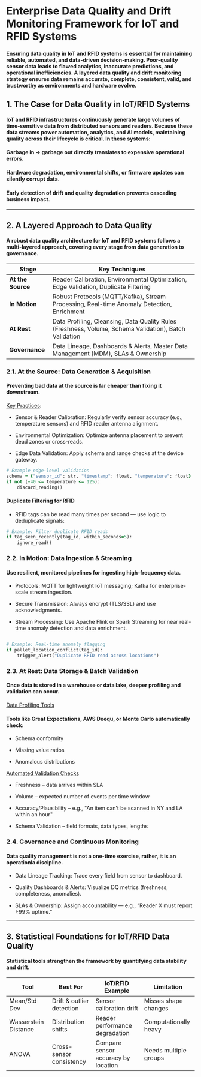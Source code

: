 # Enterprise Data Quality and Drift Monitoring Framework for IoT and RFID Systems

#### Ensuring data quality in IoT and RFID systems is essential for maintaining reliable, automated, and data-driven decision-making. Poor-quality sensor data leads to flawed analytics, inaccurate predictions, and operational inefficiencies. A layered data quality and drift monitoring strategy ensures data remains accurate, complete, consistent, valid, and trustworthy as environments and hardware evolve.


## 1. The Case for Data Quality in IoT/RFID Systems

#### IoT and RFID infrastructures continuously generate large volumes of time-sensitive data from distributed sensors and readers. Because these data streams power automation, analytics, and AI models, maintaining quality across their lifecycle is critical. In these systems:

#### Garbage in → garbage out directly translates to expensive operational errors.

#### Hardware degradation, environmental shifts, or firmware updates can silently corrupt data.

#### Early detection of drift and quality degradation prevents cascading business impact.

---


## 2. A Layered Approach to Data Quality

#### A robust data quality architecture for IoT and RFID systems follows a multi-layered approach, covering every stage from data generation to governance.

| **Stage**         | **Key Techniques**                                                                                     |
| ----------------- | ------------------------------------------------------------------------------------------------------ |
| **At the Source** | Reader Calibration, Environmental Optimization, Edge Validation, Duplicate Filtering                   |
| **In Motion**     | Robust Protocols (MQTT/Kafka), Stream Processing, Real-time Anomaly Detection, Enrichment              |
| **At Rest**       | Data Profiling, Cleansing, Data Quality Rules (Freshness, Volume, Schema Validation), Batch Validation |
| **Governance**    | Data Lineage, Dashboards & Alerts, Master Data Management (MDM), SLAs & Ownership                      |


### 2.1. At the Source: Data Generation & Acquisition

#### Preventing bad data at the source is far cheaper than fixing it downstream.

<ins>Key Practices</ins>:

- Sensor & Reader Calibration: Regularly verify sensor accuracy (e.g., temperature sensors) and RFID reader antenna alignment.

- Environmental Optimization: Optimize antenna placement to prevent dead zones or cross-reads.

- Edge Data Validation: Apply schema and range checks at the device gateway.


```ruby
# Example edge-level validation
schema = {"sensor_id": str, "timestamp": float, "temperature": float}
if not (-40 <= temperature <= 125):
    discard_reading()

```

#### Duplicate Filtering for RFID

* RFID tags can be read many times per second — use logic to deduplicate signals:

```ruby
# Example: Filter duplicate RFID reads
if tag_seen_recently(tag_id, within_seconds=5):
    ignore_read()


```

### 2.2. In Motion: Data Ingestion & Streaming

#### Use resilient, monitored pipelines for ingesting high-frequency data.

* Protocols: MQTT for lightweight IoT messaging; Kafka for enterprise-scale stream ingestion.

* Secure Transmission: Always encrypt (TLS/SSL) and use acknowledgments.

* Stream Processing: Use Apache Flink or Spark Streaming for near real-time anomaly detection and data enrichment.

```ruby

# Example: Real-time anomaly flagging
if pallet_location_conflict(tag_id):
    trigger_alert("Duplicate RFID read across locations")


```

### 2.3. At Rest: Data Storage & Batch Validation

#### Once data is stored in a warehouse or data lake, deeper profiling and validation can occur.

<ins>Data Profiling Tools</ins>

#### Tools like Great Expectations, AWS Deequ, or Monte Carlo automatically check:

- Schema conformity

- Missing value ratios

- Anomalous distributions

<ins>Automated Validation Checks</ins>

- Freshness – data arrives within SLA

- Volume – expected number of events per time window

- Accuracy/Plausibility – e.g., "An item can’t be scanned in NY and LA within an hour"

- Schema Validation – field formats, data types, lengths


### 2.4. Governance and Continuous Monitoring

#### Data quality management is not a one-time exercise, rather, it is an operationla discipline.

- Data Lineage Tracking: Trace every field from sensor to dashboard.

- Quality Dashboards & Alerts: Visualize DQ metrics (freshness, completeness, anomalies).

- SLAs & Ownership: Assign accountability — e.g., “Reader X must report ≥99% uptime.”

---

## 3. Statistical Foundations for IoT/RFID Data Quality

#### Statistical tools strengthen the framework by quantifying data stability and drift.


| **Tool**             | **Best For**              | **IoT/RFID Example**                | **Limitation**        |
| -------------------- | ------------------------- | ----------------------------------- | --------------------- |
| Mean/Std Dev         | Drift & outlier detection | Sensor calibration drift            | Misses shape changes  |
| Wasserstein Distance | Distribution shifts       | Reader performance degradation      | Computationally heavy |
| ANOVA                | Cross-sensor consistency  | Compare sensor accuracy by location | Needs multiple groups |





